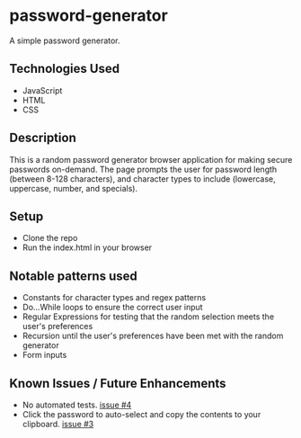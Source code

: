 # password-generator

A simple password generator.

## Technologies Used
* JavaScript
* HTML
* CSS

## Description

This is a random password generator browser application for making secure passwords on-demand. The page prompts the user for password length (between 8-128 characters), and character types to include (lowercase, uppercase, number, and specials).

## Setup

* Clone the repo
* Run the index.html in your browser

## Notable patterns used
* Constants for character types and regex patterns
* Do...While loops to ensure the correct user input
* Regular Expressions for testing that the random selection meets the user's preferences
* Recursion until the user's preferences have been met with the random generator
* Form inputs

## Known Issues / Future Enhancements
* No automated tests. [issue #4](https://github.com/jmichaelbrown8/password-generator/issues/4)
* Click the password to auto-select and copy the contents to your clipboard. [issue #3](https://github.com/jmichaelbrown8/password-generator/issues/3)

